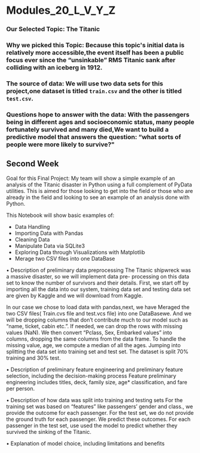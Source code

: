 # Modules_20_L_V_Y_Z
### Our Selected Topic: The Titanic
### Why we picked this Topic: Because this topic's initial data is relatively more accessible,the event itself has been a public focus ever since the “unsinkable” RMS Titanic sank after colliding with an iceberg in 1912. 
### The source of data: We will use two data sets for this project,one dataset is titled `train.csv` and the other is titled `test.csv`.
### Questions hope to answer with the data: With the passengers being in different ages and socioeconomic status, many people fortunately survived and many died,We want to build a predictive model that answers the question: “what sorts of people were more likely to survive?"


## Second Week 

Goal for this Final Project:
My team will show a simple example of an analysis of the Titanic disaster in Python using a full complement of PyData utilities. 
This is aimed for those looking to get into the field or those who are already in the field and looking to see an example of an analysis done with Python.

This Notebook will show basic examples of:
* Data Handling
* Importing Data with Pandas
* Cleaning Data
* Manipulate Data via SQLite3
* Exploring Data through Visualizations with Matplotlib
* Merage two CSV files into one DataBase

•	Description of preliminary data preprocessing
The Titanic shipwreck was a massive disaster, so we will implement data pre- processing on this data set to know the number of survivors and their details. 
First, we start off by importing all the data into our system, training data set and testing data set are given by Kaggle and we will download from Kaggle. 

In our case we chose to load data with pandas,next, we have Meraged the two CSV files( Train.cvs file and test.vcs file) into one DataBasewe.
And we will be dropping columns that don’t contribute much to our model such as “name, ticket, cabin etc.”. 
If needed, we can drop the rows with missing values (NaN). We then convert “Pclass, Sex, Embarked values” into columns, dropping the same 
columns from the data frame. To handle the missing value, age, we compute a median of all the ages. Jumping into splitting the data set into training set and test set. 
The dataset is split 70% training and 30% test. 

•	Description of preliminary feature engineering and preliminary feature selection, including the decision-making process
Feature preliminary engineering includes titles, deck, family size, age* classification, and fare per person. 

•	Description of how data was split into training and testing sets
 For the training set was based on “features” like passengers’ gender and class., we provide the outcome for each passenger. 
 For the test set, we do not provide the ground truth for each passenger. We predict these outcomes. For each passenger in the test set, use used the model to predict
 whether they survived the sinking of the Titanic.
  
•	Explanation of model choice, including limitations and benefits
